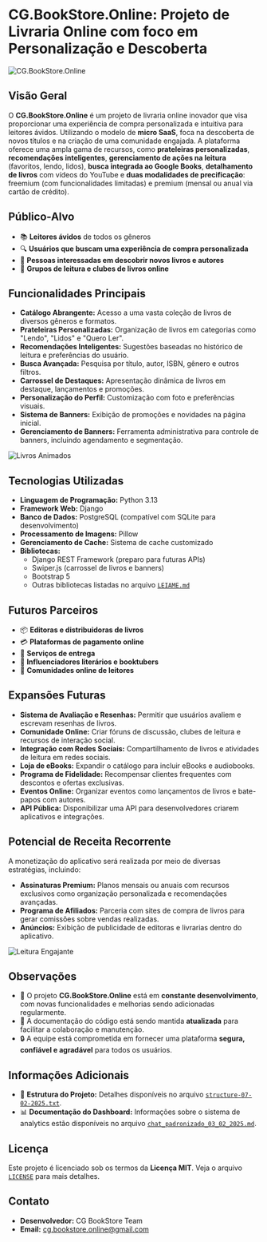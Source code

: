 # CG.BookStore.Online: Projeto de Livraria Online com foco em Personalização e Descoberta

![CG.BookStore.Online](https://media.giphy.com/media/l3q2K5jinAlChoCLS/giphy.gif)

## Visão Geral

O **CG.BookStore.Online** é um projeto de livraria online inovador que visa proporcionar uma experiência de compra personalizada e intuitiva para leitores ávidos. Utilizando o modelo de **micro SaaS**, foca na descoberta de novos títulos e na criação de uma comunidade engajada. A plataforma oferece uma ampla gama de recursos, como **prateleiras personalizadas**, **recomendações inteligentes**, **gerenciamento de ações na leitura** (favoritos, lendo, lidos), **busca integrada ao Google Books**, **detalhamento de livros** com vídeos do YouTube e **duas modalidades de precificação**: freemium (com funcionalidades limitadas) e premium (mensal ou anual via cartão de crédito).

## Público-Alvo

- 📚 **Leitores ávidos** de todos os gêneros
- 🔍 **Usuários que buscam uma experiência de compra personalizada**
- 📖 **Pessoas interessadas em descobrir novos livros e autores**
- 💬 **Grupos de leitura e clubes de livros online**

## Funcionalidades Principais

- **Catálogo Abrangente:** Acesso a uma vasta coleção de livros de diversos gêneros e formatos.
- **Prateleiras Personalizadas:** Organização de livros em categorias como "Lendo", "Lidos" e "Quero Ler".
- **Recomendações Inteligentes:** Sugestões baseadas no histórico de leitura e preferências do usuário.
- **Busca Avançada:** Pesquisa por título, autor, ISBN, gênero e outros filtros.
- **Carrossel de Destaques:** Apresentação dinâmica de livros em destaque, lançamentos e promoções.
- **Personalização do Perfil:** Customização com foto e preferências visuais.
- **Sistema de Banners:** Exibição de promoções e novidades na página inicial.
- **Gerenciamento de Banners:** Ferramenta administrativa para controle de banners, incluindo agendamento e segmentação.

![Livros Animados](https://media.giphy.com/media/xT9IgzoKnwFNmISR8I/giphy.gif)

## Tecnologias Utilizadas

- **Linguagem de Programação:** Python 3.13
- **Framework Web:** Django
- **Banco de Dados:** PostgreSQL (compatível com SQLite para desenvolvimento)
- **Processamento de Imagens:** Pillow
- **Gerenciamento de Cache:** Sistema de cache customizado
- **Bibliotecas:**
  - Django REST Framework (preparo para futuras APIs)
  - Swiper.js (carrossel de livros e banners)
  - Bootstrap 5
  - Outras bibliotecas listadas no arquivo [`LEIAME.md`](./LEIAME.md)

## Futuros Parceiros

- 📦 **Editoras e distribuidoras de livros**  
- 💳 **Plataformas de pagamento online**  
- 🚚 **Serviços de entrega**  
- 📢 **Influenciadores literários e booktubers**  
- 📖 **Comunidades online de leitores**  

## Expansões Futuras

- **Sistema de Avaliação e Resenhas:** Permitir que usuários avaliem e escrevam resenhas de livros.
- **Comunidade Online:** Criar fóruns de discussão, clubes de leitura e recursos de interação social.
- **Integração com Redes Sociais:** Compartilhamento de livros e atividades de leitura em redes sociais.
- **Loja de eBooks:** Expandir o catálogo para incluir eBooks e audiobooks.
- **Programa de Fidelidade:** Recompensar clientes frequentes com descontos e ofertas exclusivas.
- **Eventos Online:** Organizar eventos como lançamentos de livros e bate-papos com autores.
- **API Pública:** Disponibilizar uma API para desenvolvedores criarem aplicativos e integrações.

## Potencial de Receita Recorrente

A monetização do aplicativo será realizada por meio de diversas estratégias, incluindo:

- **Assinaturas Premium:** Planos mensais ou anuais com recursos exclusivos como organização personalizada e recomendações avançadas.
- **Programa de Afiliados:** Parceria com sites de compra de livros para gerar comissões sobre vendas realizadas.
- **Anúncios:** Exibição de publicidade de editoras e livrarias dentro do aplicativo.

![Leitura Engajante](https://media.giphy.com/media/3o7bu8sRnYpTOG1p8k/giphy.gif)

## Observações

- 📌 O projeto **CG.BookStore.Online** está em **constante desenvolvimento**, com novas funcionalidades e melhorias sendo adicionadas regularmente.
- 📑 A documentação do código está sendo mantida **atualizada** para facilitar a colaboração e manutenção.
- 🔒 A equipe está comprometida em fornecer uma plataforma **segura, confiável e agradável** para todos os usuários.

## Informações Adicionais

- 📂 **Estrutura do Projeto:** Detalhes disponíveis no arquivo [`structure-07-02-2025.txt`](./structure-07-02-2025.txt).
- 📊 **Documentação do Dashboard:** Informações sobre o sistema de analytics estão disponíveis no arquivo [`chat_padronizado_03_02_2025.md`](./chat_padronizado_03_02_2025.md).

## Licença

Este projeto é licenciado sob os termos da **Licença MIT**. Veja o arquivo [`LICENSE`](./LICENSE) para mais detalhes.

## Contato

- **Desenvolvedor:** CG BookStore Team  
- **Email:** [cg.bookstore.online@gmail.com](mailto:cg.bookstore.online@gmail.com)

